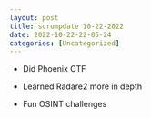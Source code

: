 ```yaml
---
layout: post
title: scrumpdate 10-22-2022 
date: 2022-10-22-22-05-24
categories: [Uncategorized]
---
```


- Did Phoenix CTF

- Learned Radare2 more in depth

- Fun OSINT challenges
